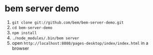 bem server demo
===============

1. `git clone git://github.com/bem/bem-server-demo.git`
2. `cd bem-server-demo`
3. `npm install`
4. `./node_modules/.bin/bem server`
5. open `http://localhost:8080/pages-desktop/index/index.html` in a browser

